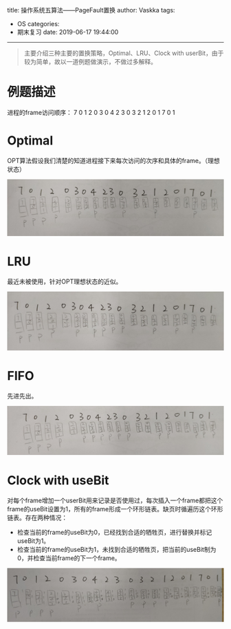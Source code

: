 title: 操作系统五算法——PageFault置换
author: Vaskka
tags:
  - OS
categories:
  - 期末复习
date: 2019-06-17 19:44:00
---
> 主要介绍三种主要的置换策略，Optimal、LRU、Clock with userBit，由于较为简单，故以一道例题做演示，不做过多解释。

# 例题描述

进程的frame访问顺序：
7 0 1 2 0 3 0 4 2 3 0 3 2 1 2 0 1 7 0 1

# Optimal

OPT算法假设我们清楚的知道进程接下来每次访问的次序和具体的frame。（理想状态）

![OPT](https://raw.githubusercontent.com/Vaskka/GitLearn/master/OS-5-algorithm/PageFault/opt.jpg)

# LRU

最近未被使用，针对OPT理想状态的近似。

![LRU](https://raw.githubusercontent.com/Vaskka/GitLearn/master/OS-5-algorithm/PageFault/LRU.jpg)

# FIFO

先进先出。

![FIFO](https://raw.githubusercontent.com/Vaskka/GitLearn/master/OS-5-algorithm/PageFault/FIFO.jpg)

# Clock with useBit

对每个frame增加一个userBit用来记录是否使用过，每次插入一个frame都把这个frame的useBit设置为1，所有的frame形成一个环形链表。缺页时循遍历这个环形链表。存在两种情况：
+ 检查当前的frame的useBit为0，已经找到合适的牺牲页，进行替换并标记useBit为1。
+ 检查当前的frame的useBit为1，未找到合适的牺牲页，把当前的useBit制为0，并检查当前frame的下一个frame。

![Clock with useBit](https://raw.githubusercontent.com/Vaskka/GitLearn/master/OS-5-algorithm/PageFault/Clock.jpg)